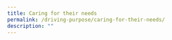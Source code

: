 ```yaml
---
title: Caring for their needs
permalink: /driving-purpose/caring-for-their-needs/
description: ""
---
```

